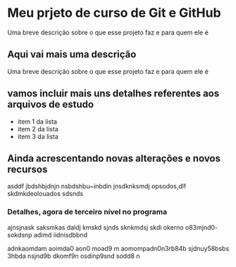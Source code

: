 
# Meu prjeto de curso de Git e GitHub
Uma breve descrição sobre o que esse projeto faz e para quem ele é

## Aqui vai mais uma descrição

Uma breve descrição sobre o que esse projeto faz e para quem ele é

## vamos incluir mais uns detalhes referentes aos arquivos de estudo

- item 1 da lista
- item 2 da lista
- item 3 da lista

## Ainda acrescentando novas alterações e novos recursos
asddf jbdshbjdnjn nsbdshbu~inbdin jnsdknksmdj opsodos,dlf
skdmkdeolouados
sdsnds

### Detalhes, agora de terceiro nível no programa
  ajnsjnask saksmkas daldj
  kmskd sjnds sknkmdsj skdi okerno o83mjnd0- sokdsnp  adimd
  iidnisdbbnd

  adnkaomdam  aoimda0 aon0 moad9 m aomompadn0n3rb84b sjdnuy58bsbs 3hbda
  nsjnd9b dkomf9n osdinp9snd sodd8 n
  
